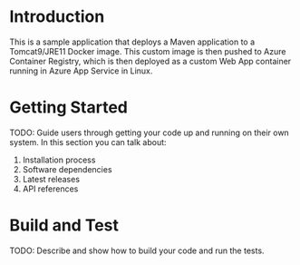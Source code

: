 # Introduction 
This is a sample application that deploys a Maven application to a Tomcat9/JRE11 Docker image.  This custom image is then pushed to Azure Container Registry, which is then deployed as a custom Web App container running in Azure App Service in Linux.

# Getting Started
TODO: Guide users through getting your code up and running on their own system. In this section you can talk about:
1.	Installation process
2.	Software dependencies
3.	Latest releases
4.	API references

# Build and Test
TODO: Describe and show how to build your code and run the tests. 

